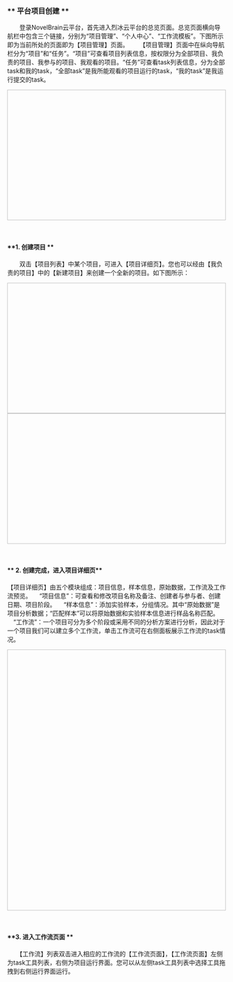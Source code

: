 ### ** 平台项目创建 **
　　登录NovelBrain云平台，首先进入烈冰云平台的总览页面。总览页面横向导航栏中包含三个链接，分别为“项目管理”、“个人中心”、“工作流模板”。下图所示即为当前所处的页面即为【项目管理】页面。
　　【项目管理】页面中在纵向导航栏分为“项目”和“任务”。“项目”可查看项目列表信息，按权限分为全部项目、我负责的项目、我参与的项目、我观看的项目。“任务”可查看task列表信息，分为全部task和我的task，“全部task”是我所能观看的项目运行的task，“我的task”是我运行提交的task。
<div style="text-align:center"><img data-src="1.png" width="600px" height="300px" ></img></div>

&nbsp;
#### **1.  创建项目 **
　　双击【项目列表】中某个项目，可进入【项目详细页】。您也可以经由【我负责的项目】中的【新建项目】来创建一个全新的项目。如下图所示：
<div style="text-align:center"><img data-src="2.png" width="600px" height="300px" ></img>
</div>

<div style="text-align:center">
<img data-src="3.png" width="600px" height="300px" ></img>
</div>

&nbsp;

#### ** 2. 创建完成，进入项目详细页**
【项目详细页】由五个模块组成：项目信息，样本信息，原始数据，工作流及工作流预览。
　“项目信息”：可查看和修改项目名称及备注、创建者与参与者、创建日期、项目阶段。
　“样本信息”：添加实验样本，分组情况。其中“原始数据”是项目分析数据；“匹配样本”可以将原始数据和实验样本信息进行样品名称匹配。
　“工作流”：一个项目可分为多个阶段或采用不同的分析方案进行分析，因此对于一个项目我们可以建立多个工作流，单击工作流可在右侧面板展示工作流的task情况。
<div style="text-align:center"><img data-src="4.png" width="600px" height="600px" ></img>
</div>

&nbsp;
####  **3. 进入工作流页面 **
　　【工作流】列表双击进入相应的工作流的【工作流页面】，【工作流页面】左侧为task工具列表，右侧为项目运行界面。您可以从左侧task工具列表中选择工具拖拽到右侧运行界面运行。
<div style="text-align:center"><img data-src="5.png" width="600px"></img>
</div>